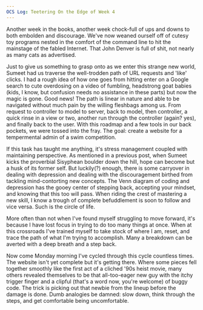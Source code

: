 ```yaml
---
OCS Log: Teetering On the Edge of Week 4
---
```


Another week in the books, another week chock-full of ups and downs to both embolden and discourage. We've now weaned ourself off of cutesy toy programs nested in the comfort of the command line to hit the mainstage of the fabled Internet. That John Denver is full of shit, not nearly as many cats as advertised. 

Just to give us something to grasp onto as we enter this strange new world, Sumeet had us traverse the well-trodden path of URL requests and 'like' clicks. I had a rough idea of how one goes from hitting enter on a Google search to cute overdosing on a video of fumbling, headstrong goat babies 
(kids, I know, but confusion needs no assistance in these parts) but now the magic is gone. Good news! The path is linear in nature and able to be navigated without much pain by the willing fleshbags among us. From request to controller to model to server, back to model, then controller, a quick rinse in a view or two, another run through the controller (again? yes), and finally back to the user. With this roadmap and a few tools in our back pockets, we were tossed into the fray. The goal: create a website for a tempermental admin of a swim competition.

If this task has taught me anything, it's stress management coupled with maintaining perspective. As mentioned in a previous post, when Sumeet kicks the proverbial Sisyphean boulder down the hill, hope can become but a husk of its former self. But luckily(?) enough, there is some carryover in dealing with depression and dealing with the discouragement birthed from tackling mind-contorting new concepts. The Venn diagram of coding and depression has the gooey center of stepping back, accepting your mindset, and knowing that this too will pass. When riding the crest of mastering a new skill, I know a trough of complete befuddlement is soon to follow and vice versa. Such is the circle of life.

More often than not when I've found myself struggling to move forward, it's because I have lost focus in trying to do too many things at once. When at this crossroads I've trained myself to take stock of where I am, reset, and trace the path of what I'm trying to accomplish. Many a breakdown can be averted with a deep breath and a step back.

Now come Monday morning I've cycled through this cycle countless times. The website isn't yet complete but it's getting there. Where some pieces fell together smoothly like the first act of a cliched '90s heist movie, many others revealed themselves to be that all-too-eager new guy with the itchy trigger finger and a clipful (that's a word now, you're welcome) of buggy code. The trick is picking out that newbie from the lineup before the damage is done. Dumb analogies be damned: slow down, think through the steps, and get comfortable being uncomfortable.